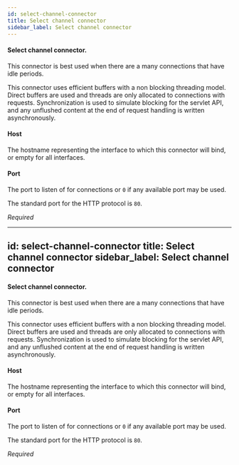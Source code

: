 ```yaml
---
id: select-channel-connector
title: Select channel connector
sidebar_label: Select channel connector
---
```

#### Select channel connector.

This connector is best used when there are a many connections that have idle periods.

This connector uses efficient buffers with a non blocking threading model. Direct buffers are used and threads are only allocated to connections with requests. Synchronization is used to simulate blocking for the servlet API, and any unflushed content at the end of request handling is written asynchronously.



#### Host
The hostname representing the interface to which this connector will bind, or empty for all interfaces.

#### Port
The port to listen of for connections or <code>0</code> if any available port may be used.

The standard port for the HTTP protocol is <code>80</code>.

<i>Required</i>

---
id: select-channel-connector
title: Select channel connector
sidebar_label: Select channel connector
---
#### Select channel connector.

This connector is best used when there are a many connections that have idle periods.

This connector uses efficient buffers with a non blocking threading model. Direct buffers are used and threads are only allocated to connections with requests. Synchronization is used to simulate blocking for the servlet API, and any unflushed content at the end of request handling is written asynchronously.



#### Host
The hostname representing the interface to which this connector will bind, or empty for all interfaces.

#### Port
The port to listen of for connections or <code>0</code> if any available port may be used.

The standard port for the HTTP protocol is <code>80</code>.

<i>Required</i>

